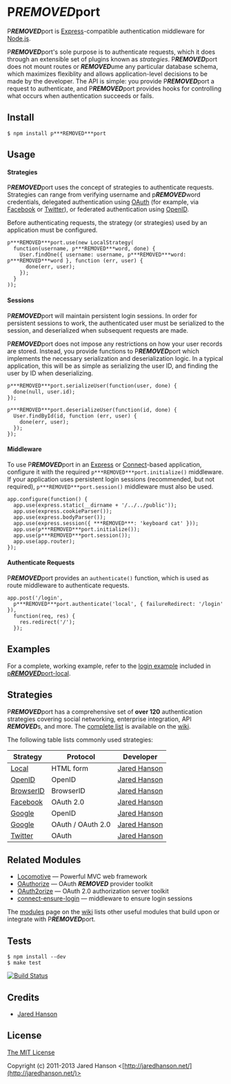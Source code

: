 # P***REMOVED***port

P***REMOVED***port is [Express](http://expressjs.com/)-compatible authentication
middleware for [Node.js](http://nodejs.org/).

P***REMOVED***port's sole purpose is to authenticate requests, which it does through an
extensible set of plugins known as _strategies_.  P***REMOVED***port does not mount
routes or ***REMOVED***ume any particular database schema, which maximizes flexiblity and
allows application-level decisions to be made by the developer.  The API is
simple: you provide P***REMOVED***port a request to authenticate, and P***REMOVED***port provides
hooks for controlling what occurs when authentication succeeds or fails.

## Install

    $ npm install p***REMOVED***port

## Usage

#### Strategies

P***REMOVED***port uses the concept of strategies to authenticate requests.  Strategies
can range from verifying username and p***REMOVED***word credentials, delegated
authentication using [OAuth](http://oauth.net/) (for example, via [Facebook](http://www.facebook.com/)
or [Twitter](http://twitter.com/)), or federated authentication using [OpenID](http://openid.net/).

Before authenticating requests, the strategy (or strategies) used by an
application must be configured.

    p***REMOVED***port.use(new LocalStrategy(
      function(username, p***REMOVED***word, done) {
        User.findOne({ username: username, p***REMOVED***word: p***REMOVED***word }, function (err, user) {
          done(err, user);
        });
      }
    ));

#### Sessions

P***REMOVED***port will maintain persistent login sessions.  In order for persistent
sessions to work, the authenticated user must be serialized to the session, and
deserialized when subsequent requests are made.

P***REMOVED***port does not impose any restrictions on how your user records are stored.
Instead, you provide functions to P***REMOVED***port which implements the necessary
serialization and deserialization logic.  In a typical application, this will be
as simple as serializing the user ID, and finding the user by ID when
deserializing.

    p***REMOVED***port.serializeUser(function(user, done) {
      done(null, user.id);
    });

    p***REMOVED***port.deserializeUser(function(id, done) {
      User.findById(id, function (err, user) {
        done(err, user);
      });
    });

#### Middleware

To use P***REMOVED***port in an [Express](http://expressjs.com/) or
[Connect](http://senchalabs.github.com/connect/)-based application, configure it
with the required `p***REMOVED***port.initialize()` middleware.  If your application uses
persistent login sessions (recommended, but not required), `p***REMOVED***port.session()`
middleware must also be used.

    app.configure(function() {
      app.use(express.static(__dirname + '/../../public'));
      app.use(express.cookieParser());
      app.use(express.bodyParser());
      app.use(express.session({ ***REMOVED***: 'keyboard cat' }));
      app.use(p***REMOVED***port.initialize());
      app.use(p***REMOVED***port.session());
      app.use(app.router);
    });

#### Authenticate Requests

P***REMOVED***port provides an `authenticate()` function, which is used as route
middleware to authenticate requests.

    app.post('/login', 
      p***REMOVED***port.authenticate('local', { failureRedirect: '/login' }),
      function(req, res) {
        res.redirect('/');
      });

## Examples

For a complete, working example, refer to the [login example](https://github.com/jaredhanson/p***REMOVED***port-local/tree/master/examples/login)
included in [p***REMOVED***port-local](https://github.com/jaredhanson/p***REMOVED***port-local).

## Strategies

P***REMOVED***port has a comprehensive set of **over 120** authentication strategies
covering social networking, enterprise integration, API ***REMOVED***s, and more.
The [complete list](https://github.com/jaredhanson/p***REMOVED***port/wiki/Strategies) is
available on the [wiki](https://github.com/jaredhanson/p***REMOVED***port/wiki).

The following table lists commonly used strategies:

|Strategy                                                       | Protocol                 |Developer                                       |
|---------------------------------------------------------------|--------------------------|------------------------------------------------|
|[Local](https://github.com/jaredhanson/p***REMOVED***port-local)         | HTML form                |[Jared Hanson](https://github.com/jaredhanson)  |
|[OpenID](https://github.com/jaredhanson/p***REMOVED***port-openid)       | OpenID                   |[Jared Hanson](https://github.com/jaredhanson)  |
|[BrowserID](https://github.com/jaredhanson/p***REMOVED***port-browserid) | BrowserID                |[Jared Hanson](https://github.com/jaredhanson)  |
|[Facebook](https://github.com/jaredhanson/p***REMOVED***port-facebook)   | OAuth 2.0                |[Jared Hanson](https://github.com/jaredhanson)  |
|[Google](https://github.com/jaredhanson/p***REMOVED***port-google)       | OpenID                   |[Jared Hanson](https://github.com/jaredhanson)  |
|[Google](https://github.com/jaredhanson/p***REMOVED***port-google-oauth) | OAuth / OAuth 2.0        |[Jared Hanson](https://github.com/jaredhanson)  |
|[Twitter](https://github.com/jaredhanson/p***REMOVED***port-twitter)     | OAuth                    |[Jared Hanson](https://github.com/jaredhanson)  |

## Related Modules

- [Locomotive](https://github.com/jaredhanson/locomotive) — Powerful MVC web framework
- [OAuthorize](https://github.com/jaredhanson/oauthorize) — OAuth ***REMOVED*** provider toolkit
- [OAuth2orize](https://github.com/jaredhanson/oauth2orize) — OAuth 2.0 authorization server toolkit
- [connect-ensure-login](https://github.com/jaredhanson/connect-ensure-login)  — middleware to ensure login sessions

The [modules](https://github.com/jaredhanson/p***REMOVED***port/wiki/Modules) page on the
[wiki](https://github.com/jaredhanson/p***REMOVED***port/wiki) lists other useful modules
that build upon or integrate with P***REMOVED***port.

## Tests

    $ npm install --dev
    $ make test

[![Build Status](https://secure.travis-ci.org/jaredhanson/p***REMOVED***port.png)](http://travis-ci.org/jaredhanson/p***REMOVED***port)

## Credits

  - [Jared Hanson](http://github.com/jaredhanson)

## License

[The MIT License](http://opensource.org/licenses/MIT)

Copyright (c) 2011-2013 Jared Hanson <[http://jaredhanson.net/](http://jaredhanson.net/)>
